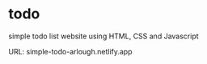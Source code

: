 # todo
simple todo list website using HTML, CSS and Javascript

URL: simple-todo-arlough.netlify.app
